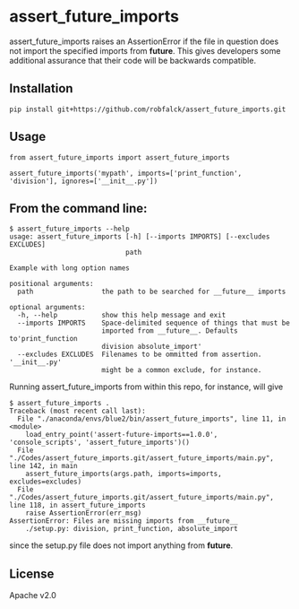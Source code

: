 assert_future_imports
=====================

assert_future_imports raises an AssertionError if the file in question does not import
the specified imports from __future__.  This gives developers some additional assurance that
their code will be backwards compatible.

## Installation

```
pip install git+https://github.com/robfalck/assert_future_imports.git
```

## Usage

```
from assert_future_imports import assert_future_imports

assert_future_imports('mypath', imports=['print_function', 'division'], ignores=['__init__.py'])
```

## From the command line:

```
$ assert_future_imports --help
usage: assert_future_imports [-h] [--imports IMPORTS] [--excludes EXCLUDES]
                             path

Example with long option names

positional arguments:
  path                 the path to be searched for __future__ imports

optional arguments:
  -h, --help           show this help message and exit
  --imports IMPORTS    Space-delimited sequence of things that must be
                       imported from __future__. Defaults to'print_function
                       division absolute_import'
  --excludes EXCLUDES  Filenames to be ommitted from assertion. '__init__.py'
                       might be a common exclude, for instance.
```

Running assert_future_imports from within this repo, for instance, will give

```
$ assert_future_imports .
Traceback (most recent call last):
  File "./anaconda/envs/blue2/bin/assert_future_imports", line 11, in <module>
    load_entry_point('assert-future-imports==1.0.0', 'console_scripts', 'assert_future_imports')()
  File "./Codes/assert_future_imports.git/assert_future_imports/main.py", line 142, in main
    assert_future_imports(args.path, imports=imports, excludes=excludes)
  File "./Codes/assert_future_imports.git/assert_future_imports/main.py", line 118, in assert_future_imports
    raise AssertionError(err_msg)
AssertionError: Files are missing imports from __future__
    ./setup.py: division, print_function, absolute_import
```

since the setup.py file does not import anything from __future__.

## License

Apache v2.0
